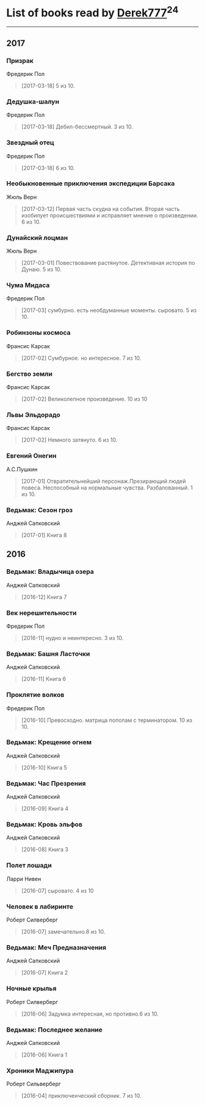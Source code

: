 # List of books read by [Derek777](http://openid.yandex.ru/Derek777/)<sup>24</sup>
---

## 2017

### Призрак
Фредерик Пол
> [2017-03-18] 5 из 10.


### Дедушка-шалун
Фредерик Пол
> [2017-03-18] Дебил-бессмертный. 3 из 10.


### Звездный отец
Фредерик Пол
> [2017-03-18] 6 из 10.


### Необыкновенные приключения экспедиции Барсака
Жюль Верн
> [2017-03-12] Первая часть скудна на события. Вторая часть изобилует происшествиями и исправляет мнение о произведении. 6 из 10.


### Дунайский лоцман
Жюль Верн
> [2017-03-01] Повествование растянутое. Детективная история по Дунаю. 5 из 10.


### Чума Мидаса
Фредерик Пол
> [2017-03] сумбурно. есть необдуманные моменты. сыровато. 5 из 10.


### Робинзоны космоса
Франсис Карсак
> [2017-02] Сумбурное. но интересное. 7 из 10.


### Бегство земли
Франсис Карсак
> [2017-02] Великолепное произведение. 10 из 10


### Львы Эльдорадо
Франсис Карсак
> [2017-02] Немного затянуто. 6 из 10.


### Евгений Онегин
А.С.Пушкин
> [2017-01] Отвратительнейший персонаж.Презирающий людей повеса. Неспособный на нормальные чувства. Разбалованный. 1 из 10.


### Ведьмак: Сезон гроз
Анджей Сапковский
> [2017-01] Книга 8



## 2016

### Ведьмак: Владычица озера
Анджей Сапковский
> [2016-12] Книга 7


### Век нерешительности
Фредерик Пол
> [2016-11] нудно и неинтересно. 3 из 10.


### Ведьмак: Башня Ласточки
Анджей Сапковский
> [2016-11] Книга 6


### Проклятие волков
Фредерик Пол
> [2016-10] Превосходно. матрица пополам с терминатором. 10 из 10.


### Ведьмак: Крещение огнем
Анджей Сапковский
> [2016-10] Книга 5


### Ведьмак: Час Презрения
Анджей Сапковский
> [2016-09] Книга 4


### Ведьмак: Кровь эльфов
Анджей Сапковский
> [2016-08] Книга 3


### Полет лошади
Ларри Нивен
> [2016-07] сыровато. 4 из 10


### Человек в лабиринте
Роберт Силверберг
> [2016-07] замечательно.8 из 10.


### Ведьмак: Меч Предназначения
Анджей Сапковский
> [2016-07] Книга 2


### Ночные крылья
Роберт Силверберг
> [2016-06] Задумка интересная, но противно.6 из 10.


### Ведьмак: Последнее желание
Анджей Сапковский
> [2016-06] Книга 1


### Хроники Маджипура
Роберт Сильверберг
> [2016-04] приключенческий сборник. 7 из 10.



